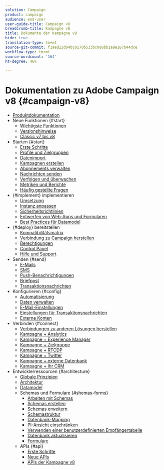 ```yaml
---
solution: Campaign
product: campaign
audience: end-user
user-guide-title: Campaign v8
breadcrumb-title: Kampagne v8
title: Dokumente der Kampagne v8
hide: true
translation-type: tm+mt
source-git-commit: f1aed22d04bc0170b533bc088bb1a8e187b44dce
workflow-type: tm+mt
source-wordcount: '164'
ht-degree: 46%

---
```



# Dokumentation zu Adobe Campaign v8 {#campaign-v8}

+ [Produktdokumentation](campaign-home.md)
+ Neue Funktionen {#start}
   + [Wichtigste Funktionen](start/whats-new.md)
   + [Versionshinweise](start/release-notes.md)
   + [Classic v7 bis v8](start/capability-matrix.md)
+ Starten {#start}
   + [Erste Schritte](start/get-started.md)
   + [Profile und Zielgruppen](start/audiences.md)
   + [Datenimport](start/import.md)
   + [Kampagnen erstellen](start/campaigns.md)
   + [Abonnements verwalten](start/subscriptions.md)
   + [Nachrichten senden](start/create-message.md)
   + [Verfolgen und überwachen](start/tracking.md)
   + [Metriken und Berichte](start/reporting.md)
   + [Häufig gestellte Fragen](start/campaign-faq.md)
+ {#implement} implementieren
   + [Umsetzung](start/implement.md)
   + [Instanz anpassen](dev/customize.md)
   + [Sicherheitsrichtlinien](config/security.md)
   + [Entwerfen von Web-Apps und Formularen](dev/webapps.md)
   + [Best Practices für Datamodel](dev/datamodel-best-practices.md)
+ {#deploy} bereitstellen
   + [Kompatibilitätsmatrix](start/compatibility-matrix.md)
   + [Verbindung zu Campaign herstellen](start/connect.md)
   + [Berechtigungen](start/permissions.md)
   + [Control Panel](config/self-service.md)
   + [Hilfe und Support](start/support.md)
+ Senden {#send}
   + [E-Mails](send/email.md)
   + [SMS](send/sms.md)
   + [Push-Benachrichtigungen ](send/push.md)
   + [Briefpost](send/direct-mail.md)
   + [Transaktionsnachrichten ](send/transactional.md)
+ Konfigurieren {#config}
   + [Automatisierung](config/workflows.md)
   + [Daten verwalten](config/replication.md)
   + [E-Mail-Einstellungen](config/email-settings.md)
   + [Einstellungen für Transaktionsnachrichten](config/transactional-msg-settings.md)
   + [Externe Konten](config/external-accounts.md)
+ Verbinden {#connect}
   + [Verbindungen zu anderen Lösungen herstellen](connect/integration.md)
   + [Kampagne + Analytics](connect/ac-aa.md)
   + [Kampagne + Experience Manager](connect/ac-aem.md)
   + [Kampagne + Zielgruppe](connect/ac-at.md)
   + [Kampagne + RTCDP](connect/ac-rtcdp.md)
   + [Kampagne + Twitter](connect/ac-tw.md)
   + [Kampagne + externe Datenbank](connect/fda.md)
   + [Kampagne + Ihr CRM](connect/crm.md)
+ Entwicklerressourcen {#architecture}
   + [Globale Prinzipien](dev/general-architecture.md)
   + [Architektur](dev/architecture.md)
   + [Datamodel](dev/datamodel.md)
   + Schemas und Formulare {#shemas-forms}
      + [Arbeiten mit Schemas](dev/schemas.md)
      + [Schemas erstellen](dev/create-schema.md)
      + [Schemas erweitern](dev/extend-schema.md)
      + [Schemastruktur](dev/schema-structure.md)
      + [Datenbank-Mapping](dev/database-mapping.md)
      + [PI-Ansicht einschränken](dev/restrict-pi-view.md)
      + [Verwenden einer benutzerdefinierten Empfängertabelle](dev/custom-recipient.md)
      + [Datenbank aktualisieren](dev/update-database-structure.md)
      + [Formulare](dev/forms.md)
   + APIs {#api}
      + [Erste Schritte](dev/api.md)
      + [Neue APIs](dev/new-apis.md)
      + [APIs der Kampagne v8](https://docs.adobe.com/content/help/en/campaign-classic/technicalresources/api/index.html)


